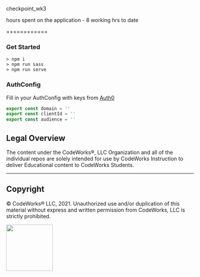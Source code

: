 checkpoint_wk3
<!-- TODO add the update on mouse leave like the model does, and add the auto update, and just have the Save button update the timestamp on the screen.  -->
<!-- TODO I also Need to add the Save button feature.   -->
<!-- TODO I need to make the X button clear the active note. -->
<!-- TODO I need to be able to type words to the text box and have them save to the body property of the note object. -->
<!-- TODO I need to make sure that it saves to local data -->
<!-- TODO Check to make sure I have completed all of the requirements for this checkpoint -->
<!-- TODO I need to figure out why keep getting errors about form element tags being incorrectly labeled when I press the 'delete' button on my active note element. it probably has something to do with the windows pop up sweet alert messages.-->
<!-- TODO check to make sure I have finished all of the TODO's through out the application -->

hours spent on the application  - 8 working hrs to date 

============

### Get Started

```terminal
> npm i
> npm run sass
> npm run serve
```

### AuthConfig

Fill in your AuthConfig with keys from [Auth0](https://auth0.com/)

```javascript
export const domain = '' 
export const clientId = '' 
export const audience = '' 
```
## Legal Overview

The content under the CodeWorks®, LLC Organization and all of the individual repos are solely intended for use by CodeWorks Instruction to deliver Educational content to CodeWorks Students.

---

## Copyright

© CodeWorks® LLC, 2021. Unauthorized use and/or duplication of this material without express and written permission from CodeWorks, LLC is strictly prohibited.

<img src="https://bcw.blob.core.windows.net/public/img/7815839041305055" width="125">
